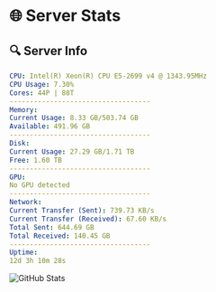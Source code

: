 # 🌐 Server Stats
## 🔍 Server Info
```yaml
CPU: Intel(R) Xeon(R) CPU E5-2699 v4 @ 1343.95MHz
CPU Usage: 7.30%
Cores: 44P | 88T
-----------------------------------
Memory:
Current Usage: 8.33 GB/503.74 GB
Available: 491.96 GB
-----------------------------------
Disk:
Current Usage: 27.29 GB/1.71 TB
Free: 1.60 TB
-----------------------------------
GPU:
No GPU detected
-----------------------------------
Network:
Current Transfer (Sent): 739.73 KB/s
Current Transfer (Received): 67.60 KB/s
Total Sent: 644.69 GB
Total Received: 140.45 GB
-----------------------------------
Uptime:
12d 3h 10m 28s
```
![GitHub Stats](https://img.shields.io/badge/Updated-2025-05-01_20:19:16-blue)